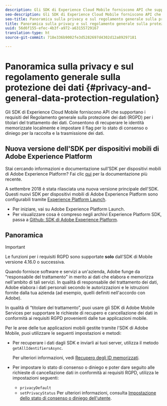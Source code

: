 ```yaml
---
description: Gli SDK di Experience Cloud Mobile forniscono API che supportano i requisiti del Regolamento generale sulla protezione dei dati (GDPR) per i titolari del trattamento dei dati. Consentono di recuperare le identità memorizzate localmente e impostare il flag per lo stato di consenso o diniego per la raccolta e la trasmissione dei dati.
seo-description: Gli SDK di Experience Cloud Mobile forniscono API che supportano i requisiti del Regolamento generale sulla protezione dei dati (GDPR) per i titolari del trattamento dei dati. Consentono di recuperare le identità memorizzate localmente e impostare il flag per lo stato di consenso o diniego per la raccolta e la trasmissione dei dati.
seo-title: Panoramica sulla privacy e sul regolamento generale sulla protezione dei dati
title: Panoramica sulla privacy e sul regolamento generale sulla protezione dei dati
uuid: 56d6f155-efec-4b3f-a972-a63155729167
translation-type: ht
source-git-commit: 718e336b9002fe3d5282697d4302d12a89297181

---
```



# Panoramica sulla privacy e sul regolamento generale sulla protezione dei dati {#privacy-and-general-data-protection-regulation}

Gli SDK di Experience Cloud Mobile forniscono API che supportano i requisiti del Regolamento generale sulla protezione dei dati (RGPD) per i titolari del trattamento dei dati. Consentono di recuperare le identità memorizzate localmente e impostare il flag per lo stato di consenso o diniego per la raccolta e la trasmissione dei dati.

## Nuova versione dell'SDK per dispositivi mobili di Adobe Experience Platform

Stai cercando informazioni e documentazione sull’SDK per dispositivi mobili di Adobe Experience Platform? Fai clic [qui](https://aep-sdks.gitbook.io/docs/) per la documentazione più recente.

A settembre 2018 è stata rilasciata una nuova versione principale dell'SDK. Questi nuovi SDK per dispositivi mobili di Adobe Experience Platform sono configurabili tramite [Experience Platform Launch](https://www.adobe.com/it/experience-platform/launch.html).

* Per iniziare, vai su Adobe Experience Platform Launch.
* Per visualizzare cosa è compreso negli archivi Experience Platform SDK, passa a [Github: SDK di Adobe Experience Platform](https://github.com/Adobe-Marketing-Cloud/acp-sdks).

## Panoramica

>[!IMPORTANT]
>
>Le funzioni per i requisiti RGPD sono supportate **solo** dall'SDK di Mobile versione 4.16.0 o successiva.

Quando fornisce software e servizi a un'azienda, Adobe funge da “responsabile del trattamento” in merito ai dati che elabora e memorizza nell'ambito di tali servizi. In qualità di responsabile del trattamento dei dati, Adobe elabora i dati personali secondo le autorizzazioni e le istruzioni fornite dalla tua azienda (ad esempio, quelli definiti nell'accordo con Adobe).

In qualità di “titolare del trattamento”, puoi usare gli SDK di Adobe Mobile Services per supportare le richieste di recupero e cancellazione dei dati in conformità ai requisiti RGPD provenienti dalle tue applicazioni mobile.

Per le aree delle tue applicazioni mobili gestite tramite l'SDK di Adobe Mobile, puoi utilizzare le seguenti impostazioni e metodi:

* Per recuperare i dati dagli SDK e inviarli ai tuoi server, utilizza il metodo `getAllIdentifiersAsync`.

   Per ulteriori informazioni, vedi [Recupero degli ID memorizzati](/help/android/c-mob-privacy-gdpr-android/c-mob-gdpr-ret-stored-ids-android.md).

* Per impostare lo stato di consenso o diniego e poter dare seguito alle richieste di cancellazione dati in conformità ai requisiti RGPD, utilizza le impostazioni seguenti:

   * `privacyDefault`
   * `setPrivacyStatus`
   Per ulteriori informazioni, consulta [Impostazione dello stato di consenso o diniego dell'utente](/help/android/c-mob-privacy-gdpr-android/privacy.md).